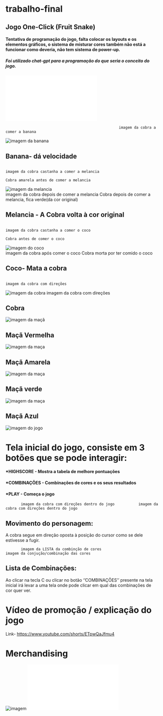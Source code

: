 # trabalho-final
## Jogo One-Click (Fruit Snake)

#### Tentativa de programação do jogo, falta colocar os layouts e os elementos gráficos, o sistema de misturar cores também não está a funcionar como deveria, não tem sistema de power-up.
##### Foi utilizado chat-gpt para a programação do que seria o conceito do jogo.


 ![imagem de codigo](letfood.pdf) 




                                                        imagem da cobra a comer a banana
 ![imagem da banana](10.png)                                                        
        
 ## Banana- dá velocidade 



                                                                                imagem da cobra castanha a comer a melancia
                                                                                 Cobra amarela antes de comer a melancia
![imagem da melancia](11.png)      
                                                                                 imagem da cobra depois de comer a melancia 
                                                                                 Cobra depois de comer a melancia, fica verde(da cor original)

## Melancia - A Cobra volta à cor original  

                                                                                imagem da cobra castanha a comer o coco
                                                                                Cobra antes de comer o coco
![imagem do coco](13.png)      
                                                                                imagem da cobra após comer o coco
                                                                                Cobra morta por ter comido o coco
                                                                                
## Coco- Mata a cobra

                                                                                 imagem da cobra com direções

![imagem da cobra](19.png) 
                                                                                 imagem da cobra com direções

## Cobra


 ![imagem da maçã](4.png)      
## Maçã Vermelha
 ![imagem da maça](6.png)      
## Maçã Amarela
 ![imagem da maça](7.png)      
## Maçã verde
 ![imagem da maça](5.png)      
## Maçã Azul


![imagem do jogo](1.png) 
#                                           Tela inicial do jogo, consiste em 3 botões que se pode interagir:

#### *HIGHSCORE - Mostra a tabela de melhore pontuações
#### *COMBINAÇÕES - Combinações de cores e os seus resultados
#### *PLAY - Começa o jogo

           imagem da cobra com direções dentro do jogo           imagem da cobra com direções dentro do jogo

## Movimento do personagem:
A cobra segue em direção oposta à posição do cursor como se dele estivesse a fugir. 

           imagem da LISTA da combinção de cores                      imagem da conjução/combinação das cores

## Lista de Combinações:
Ao clicar na tecla C ou clicar no botão ‘’COMBINAÇÕES’’ presente na tela inicial irá levar a uma tela onde pode clicar em qual das combinações de cor quer ver.


#                                                                 Vídeo de promoção / explicação do jogo

 Link- https://www.youtube.com/shorts/ETpwQaJfmu4

#                                                                 Merchandising


![imagem](shirt.png)                                                                  ![imagem](15.pdf) 
